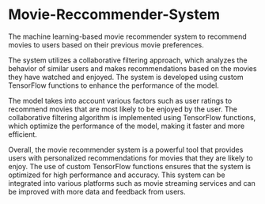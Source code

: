 # Movie-Reccommender-System
The machine learning-based movie recommender system to recommend movies to users based on their previous movie preferences.

The system utilizes a collaborative filtering approach, which analyzes the behavior of similar users and makes recommendations based on the movies they have watched and enjoyed. The system is developed using custom TensorFlow functions to enhance the performance of the model.

The model takes into account various factors such as user ratings to recommend movies that are most likely to be enjoyed by the user. The collaborative filtering algorithm is implemented using TensorFlow functions, which optimize the performance of the model, making it faster and more efficient.

Overall, the movie recommender system is a powerful tool that provides users with personalized recommendations for movies that they are likely to enjoy. The use of custom TensorFlow functions ensures that the system is optimized for high performance and accuracy. This system can be integrated into various platforms such as movie streaming services and can be improved with more data and feedback from users.
